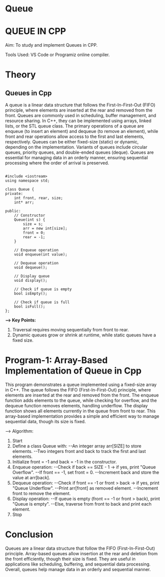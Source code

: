 # Queue
# QUEUE IN CPP

Aim: To study and implement Queues in CPP.

Tools Used: VS Code or Programiz online compiler.

# Theory

## Queues in Cpp
A queue is a linear data structure that follows the First-In-First-Out (FIFO) principle, where elements are inserted at the rear and removed from the front. Queues are commonly used in scheduling, buffer management, and resource sharing. In C++, they can be implemented using arrays, linked lists, or the STL queue class. The primary operations of a queue are enqueue (to insert an element) and dequeue (to remove an element), while front and rear operations allow access to the first and last elements, respectively. Queues can be either fixed-size (static) or dynamic, depending on the implementation. Variants of queues include circular queues, priority queues, and double-ended queues (deque). Queues are essential for managing data in an orderly manner, ensuring sequential processing where the order of arrival is preserved.

```

#include <iostream>
using namespace std;

class Queue {
private:
    int front, rear, size;
    int* arr;

public:
    // Constructor
    Queue(int s) {
        size = s;
        arr = new int[size];
        front = 0;
        rear = -1;
    }

    // Enqueue operation
    void enqueue(int value);

    // Dequeue operation
    void dequeue();

    // Display queue
    void display();

    // Check if queue is empty
    bool isEmpty();

    // Check if queue is full
    bool isFull();
};

```

**--> Key Points:**
1. Traversal requires moving sequentially from front to rear.
2. Dynamic queues grow or shrink at runtime, while static queues have a fixed size.

# Program-1: Array-Based Implementation of Queue in Cpp
This program demonstrates a queue implemented using a fixed-size array in C++. The queue follows the FIFO (First-In-First-Out) principle, where elements are inserted at the rear and removed from the front. The enqueue function adds elements to the queue, while checking for overflow, and the dequeue function removes elements, handling underflow. The display function shows all elements currently in the queue from front to rear. This array-based implementation provides a simple and efficient way to manage sequential data, though its size is fixed.

--> Algorithm:

1. Start
2. Define a class Queue with:
  --An integer array arr[SIZE] to store elements.
  --Two integers front and back to track the first and last elements.
3. Initialize front = -1 and back = -1 in the constructor.
4. Enqueue operation:
  --Check if back == SIZE - 1 → if yes, print "Queue Overflow".
  --If front == -1, set front = 0.
  --Increment back and store the value at arr[back].
5. Dequeue operation:
  --Check if front == -1 or front > back → if yes, print "Queue Underflow".
  --Print arr[front] as removed element.
  --Increment front to remove the element.
6. Display operation:
  --If queue is empty (front == -1 or front > back), print "Queue is empty".
  --Else, traverse from front to back and print each element.
7. Stop

# Conclusion
Queues are a linear data structure that follow the FIFO (First-In-First-Out) principle. Array-based queues allow insertion at the rear and deletion from the front efficiently, though their size is fixed. They are useful in applications like scheduling, buffering, and sequential data processing. Overall, queues help manage data in an orderly and sequential manner.

